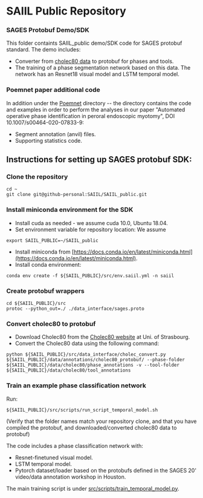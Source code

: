 # SAIIL Public Repository

### SAGES Protobuf Demo/SDK

This folder containts SAIIL_public demo/SDK code for SAGES protobuf standard. The demo includes:
* Converter from [cholec80 data](http://camma.u-strasbg.fr/datasets) to protobuf for phases and tools.
* The training of a phase segmentation network based on this data. The network has an Resnet18 visual model and LSTM temporal model.

### Poemnet paper additional code
In addition under the [Poemnet](poemnet/) directory -- the directory contains the code and examples in order to perform the
analyses in our paper "Automated operative phase identification in
peroral endoscopic myotomy", DOI 10.1007/s00464-020-07833-9:
* Segment annotation (anvil) files.
* Supporting statistics code.
 
## Instructions for setting up SAGES protobuf SDK:

### Clone the repository

```
cd ~
git clone git@github-personal:SAIIL/SAIIL_public.git
```
### Install miniconda environment for the SDK
* Install cuda as needed - we assume cuda 10.0, Ubuntu 18.04.
* Set environment variable for repository location: We assume
```
export SAIIL_PUBLIC=~/SAIIL_public
```
* Install miniconda from [https://docs.conda.io/en/latest/miniconda.html](https://docs.conda.io/en/latest/miniconda.html).
* Install conda environment:
```
conda env create -f ${SAIIL_PUBLIC}/src/env.saiil.yml -n saiil
```

### Create protobuf wrappers
```
cd ${SAIIL_PUBLIC}/src
protoc --python_out=./ ./data_interface/sages.proto
```

### Convert cholec80 to protobuf
* Download Cholec80 from the [Cholec80 website](http://camma.u-strasbg.fr/datasets) at Uni. of Strasbourg.
* Convert the Cholec80 data using the following command:
```
python ${SAIIL_PUBLIC}/src/data_interface/cholec_convert.py  ${SAIIL_PUBLIC}/data/annotations/cholec80_protobuf/ --phase-folder  ${SAIIL_PUBLIC}/data/cholec80/phase_annotations -v --tool-folder ${SAIIL_PUBLIC}/data/cholec80/tool_annotations
```

### Train an example phase classification network
Run:
```
${SAIIL_PUBLIC}/src/scripts/run_script_temporal_model.sh
```
(Verify that the folder names match your repository clone, and that you have compiled the protobuf, and downloaded/converted cholec80 data to protobuf)

The code includes a phase classification network with:
* Resnet-finetuned visual model.
* LSTM temporal model.
* Pytorch dataset/loader based on the protobufs defined in the SAGES 20' video/data annotation workshop in Houston.

The main training script is under [src/scripts/train_temporal_model.py](scripts/train_temporal_model.py).
